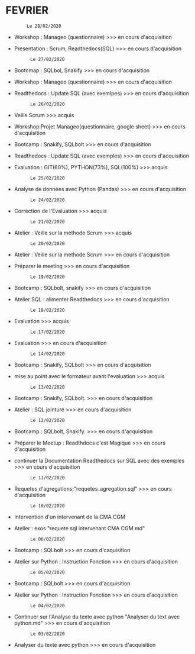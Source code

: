 FEVRIER
=======



            Le 28/02/2020


- Workshop : Manageo (questionnaire)                    >>> en cours d'acquisition
- Presentation : Scrum, Readthedocs(SQL)                >>> en cours d'acquisition


            Le 27/02/2020


- Bootcmap : SQLbol, Snakify                            >>> en cours d'acquisition
- Workshop : Manageo (questionnaire)                    >>> en cours d'acquisition
- Readthedocs : Update SQL (avec exemlpes)              >>> en cours d'acquisition


            Le 26/02/2020

- Veille Scrum                                          >>> acquis
- Workshop:Projet Manageo(questionnaire, google sheet)  >>> en cours d'acquisition
- Bootcamp : Snakify, SQLbolt                           >>> en cours d'acquisition
- Readthedocs : Update SQL (avec exemples)              >>> en cours d'acquisition
- Evaluation : GIT(60%), PYTHON(73%), SQL(100%)         >>> acquis


            Le 25/02/2020

- Analyse de données avec Python (Pandas)               >>> en cours d'acquisition


            Le 24/02/2020

- Correction de l'Evaluation                            >>> acquis


            Le 21/02/2020

- Atelier : Veille sur la méthode Scrum                 >>> acquis



            Le 20/02/2020

- Atelier : Veille sur la méthode Scrum                 >>> en cours d'acquisition
- Préparer le meeting                                   >>> en cours d'acquisition 



            Le 19/02/2020

- Bootcamp : SQLbolt, snakify                           >>> en cours d'acquisition
- Atelier SQL : alimenter Readthedocs                   >>> en cours d'acquisition


            Le 18/02/2020

- Evaluation                                            >>> acquis


            Le 17/02/2020

- Evaluation                                            >>> en cours d'acquisition


            Le 14/02/2020

- Bootcamp : Snakify, SQLbolt                           >>> en cours d'acquisition
- mise au point avec le formateur avant l'evaluation    >>> acquis


            Le 13/02/2020

- Bootcamp : Snakify, SQLbolt.                          >>> en cours d'acquisition
- Atelier : SQL jointure                                >>> en cours d'acquisition


            Le 12/02/2020

- Bootcamp : SQLbolt, Snakify.                          >>> en cours d'acquisition
- Préparer le Meetup : Readthdocs c'est Magique         >>> en cours d'acquisition
- continuer la Documentation Readthedocs sur SQL avec des exemples >>> en cours d'acquisition

            Le 11/02/2020

- Requetes d'agregations:"requetes_agregation.sql"      >>> en cours d'acquisition


            Le 10/02/2020

- Intervention d'un intervenant de la CMA CGM
- Atelier :  exos "requete sql intervenant CMA CGM.md"


            Le 06/02/2020

- Bootcamp : SQLbolt                                    >>> en cours d'caquisition
- Atelier sur Python : Instruction Fonction             >>> en cours d'acquisition


            Le 05/02/2020
        
- Bootcamp : SQLbolt                                    >>> en cours d'acquisition
- Atelier sur Python : Instruction Fonction             >>> en cours d'acquisition



            Le 04/02/2020

- Continuer sur l'Analyse du texte avec python "Analyser du text avec python.md"  >>> en cours d'acquisition


            Le 03/02/2020

- Analyser du texte avec python                         >>> en cours d'acquisition
